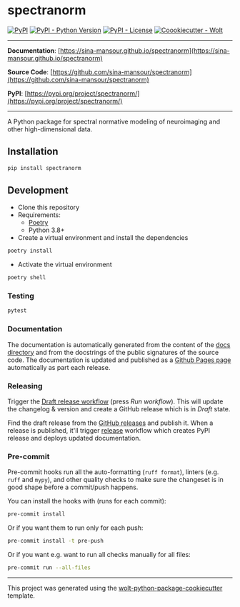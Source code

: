 # spectranorm

[![PyPI](https://img.shields.io/pypi/v/spectranorm?style=flat-square)](https://pypi.python.org/pypi/spectranorm/)
[![PyPI - Python Version](https://img.shields.io/pypi/pyversions/spectranorm?style=flat-square)](https://pypi.python.org/pypi/spectranorm/)
[![PyPI - License](https://img.shields.io/pypi/l/spectranorm?style=flat-square)](https://pypi.python.org/pypi/spectranorm/)
[![Coookiecutter - Wolt](https://img.shields.io/badge/cookiecutter-Wolt-00c2e8?style=flat-square&logo=cookiecutter&logoColor=D4AA00&link=https://github.com/woltapp/wolt-python-package-cookiecutter)](https://github.com/woltapp/wolt-python-package-cookiecutter)


---

**Documentation**: [https://sina-mansour.github.io/spectranorm](https://sina-mansour.github.io/spectranorm)

**Source Code**: [https://github.com/sina-mansour/spectranorm](https://github.com/sina-mansour/spectranorm)

**PyPI**: [https://pypi.org/project/spectranorm/](https://pypi.org/project/spectranorm/)

---

A Python package for spectral normative modeling of neuroimaging and other high-dimensional data.

## Installation

```sh
pip install spectranorm
```

## Development

* Clone this repository
* Requirements:
  * [Poetry](https://python-poetry.org/)
  * Python 3.8+
* Create a virtual environment and install the dependencies

```sh
poetry install
```

* Activate the virtual environment

```sh
poetry shell
```

### Testing

```sh
pytest
```

### Documentation

The documentation is automatically generated from the content of the [docs directory](https://github.com/sina-mansour/spectranorm/tree/master/docs) and from the docstrings
 of the public signatures of the source code. The documentation is updated and published as a [Github Pages page](https://pages.github.com/) automatically as part each release.

### Releasing

Trigger the [Draft release workflow](https://github.com/sina-mansour/spectranorm/actions/workflows/draft_release.yml)
(press _Run workflow_). This will update the changelog & version and create a GitHub release which is in _Draft_ state.

Find the draft release from the
[GitHub releases](https://github.com/sina-mansour/spectranorm/releases) and publish it. When
 a release is published, it'll trigger [release](https://github.com/sina-mansour/spectranorm/blob/master/.github/workflows/release.yml) workflow which creates PyPI
 release and deploys updated documentation.

### Pre-commit

Pre-commit hooks run all the auto-formatting (`ruff format`), linters (e.g. `ruff` and `mypy`), and other quality
 checks to make sure the changeset is in good shape before a commit/push happens.

You can install the hooks with (runs for each commit):

```sh
pre-commit install
```

Or if you want them to run only for each push:

```sh
pre-commit install -t pre-push
```

Or if you want e.g. want to run all checks manually for all files:

```sh
pre-commit run --all-files
```

---

This project was generated using the [wolt-python-package-cookiecutter](https://github.com/woltapp/wolt-python-package-cookiecutter) template.
